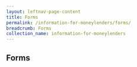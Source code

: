 ```yaml
---
layout: leftnav-page-content
title: Forms
permalink: /information-for-moneylenders/forms/
breadcrumb: Forms
collection_name: information-for-moneylenders
---
```


Forms
---
